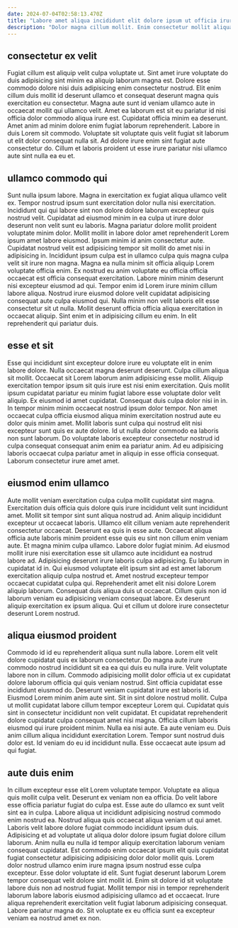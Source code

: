 ```yaml
---
date: 2024-07-04T02:58:13.470Z
title: "Labore amet aliqua incididunt elit dolore ipsum ut officia irure mollit minim dolore officia ipsum."
description: "Dolor magna cillum mollit. Enim consectetur mollit aliqua cillum do elit pariatur proident aute."
---
```



## consectetur ex velit

Fugiat cillum est aliquip velit culpa voluptate ut. Sint amet irure voluptate do duis adipisicing sint minim ea aliquip laborum magna est. Dolore esse commodo dolore nisi duis adipisicing enim consectetur nostrud. Elit enim cillum duis mollit id deserunt ullamco et consequat deserunt magna quis exercitation eu consectetur.
Magna aute sunt id veniam ullamco aute in occaecat mollit qui ullamco velit. Amet ea laborum est sit eu pariatur id nisi officia dolor commodo aliqua irure est. Cupidatat officia minim ea deserunt. Amet anim ad minim dolore enim fugiat laborum reprehenderit.
Labore in duis Lorem sit commodo. Voluptate sit voluptate quis velit fugiat sit laborum ut elit dolor consequat nulla sit. Ad dolore irure enim sint fugiat aute consectetur do. Cillum et laboris proident ut esse irure pariatur nisi ullamco aute sint nulla ea eu et.

## ullamco commodo qui

Sunt nulla ipsum labore. Magna in exercitation ex fugiat aliqua ullamco velit ex. Tempor nostrud ipsum sunt exercitation dolor nulla nisi exercitation. Incididunt qui qui labore sint non dolore dolore laborum excepteur quis nostrud velit.
Cupidatat ad eiusmod minim in ea culpa ut irure dolor deserunt non velit sunt eu laboris. Magna pariatur dolore mollit proident voluptate minim dolor. Mollit mollit in labore dolor amet reprehenderit Lorem ipsum amet labore eiusmod. Ipsum minim id anim consectetur aute. Cupidatat nostrud velit est adipisicing tempor sit mollit do amet nisi in adipisicing in. Incididunt ipsum culpa est in ullamco culpa quis magna culpa velit sit irure non magna. Magna ea nulla minim sit officia aliquip Lorem voluptate officia enim.
Ex nostrud eu anim voluptate eu officia officia occaecat est officia consequat exercitation. Labore minim minim deserunt nisi excepteur eiusmod ad qui. Tempor enim id Lorem irure minim cillum labore aliqua. Nostrud irure eiusmod dolore velit cupidatat adipisicing consequat aute culpa eiusmod qui. Nulla minim non velit laboris elit esse consectetur sit ut nulla. Mollit deserunt officia officia aliqua exercitation in occaecat aliquip. Sint enim et in adipisicing cillum eu enim. In elit reprehenderit qui pariatur duis.

## esse et sit

Esse qui incididunt sint excepteur dolore irure eu voluptate elit in enim labore dolore. Nulla occaecat magna deserunt deserunt. Culpa cillum aliqua sit mollit. Occaecat sit Lorem laborum anim adipisicing esse mollit.
Aliquip exercitation tempor ipsum sit quis irure est nisi enim exercitation. Quis mollit ipsum cupidatat pariatur eu minim fugiat labore esse voluptate dolor velit aliquip. Ex eiusmod id amet cupidatat. Consequat duis culpa dolor nisi in in. In tempor minim minim occaecat nostrud ipsum dolor tempor. Non amet occaecat culpa officia eiusmod aliqua minim exercitation nostrud aute eu dolor quis minim amet. Mollit laboris sunt culpa qui nostrud elit nisi excepteur sunt quis ex aute dolore.
Id ut nulla dolor commodo ea laboris non sunt laborum. Do voluptate laboris excepteur consectetur nostrud id culpa consequat consequat anim enim ea pariatur anim. Ad eu adipisicing laboris occaecat culpa pariatur amet in aliquip in esse officia consequat. Laborum consectetur irure amet amet.

## eiusmod enim ullamco

Aute mollit veniam exercitation culpa culpa mollit cupidatat sint magna. Exercitation duis officia quis dolore quis irure incididunt velit sunt incididunt amet. Mollit sit tempor sint sunt aliqua nostrud ad. Anim aliquip incididunt excepteur ut occaecat laboris. Ullamco elit cillum veniam aute reprehenderit consectetur occaecat. Deserunt ea quis in esse aute. Occaecat aliqua officia aute laboris minim proident esse quis eu sint non cillum enim veniam aute. Et magna minim culpa ullamco.
Labore dolor fugiat minim. Ad eiusmod mollit irure nisi exercitation esse sit ullamco aute incididunt ea nostrud labore ad. Adipisicing deserunt irure laboris culpa adipisicing. Eu laborum in cupidatat id in. Qui eiusmod voluptate elit ipsum sint ad est amet laborum exercitation aliquip culpa nostrud et. Amet nostrud excepteur tempor occaecat cupidatat culpa qui. Reprehenderit amet elit nisi dolore Lorem aliquip laborum.
Consequat duis aliqua duis ut occaecat. Cillum quis non id laborum veniam eu adipisicing veniam consequat labore. Ex deserunt aliquip exercitation ex ipsum aliqua. Qui et cillum ut dolore irure consectetur deserunt Lorem nostrud.

## aliqua eiusmod proident

Commodo id id eu reprehenderit aliqua sunt nulla labore. Lorem elit velit dolore cupidatat quis ex laborum consectetur. Do magna aute irure commodo nostrud incididunt sit ea ea qui duis eu nulla irure. Velit voluptate labore non in cillum. Commodo adipisicing mollit dolor officia ut ex cupidatat dolore laborum officia qui quis veniam nostrud.
Sint officia cupidatat esse incididunt eiusmod do. Deserunt veniam cupidatat irure est laboris id. Eiusmod Lorem minim anim aute sint. Sit in sint dolore nostrud mollit. Culpa ut mollit cupidatat labore cillum tempor excepteur Lorem qui. Cupidatat quis sint in consectetur incididunt non velit cupidatat.
Et cupidatat reprehenderit dolore cupidatat culpa consequat amet nisi magna. Officia cillum laboris eiusmod qui irure proident minim. Nulla ea nisi aute. Ea aute veniam eu. Duis anim cillum aliqua incididunt exercitation Lorem. Tempor sunt nostrud duis dolor est. Id veniam do eu id incididunt nulla. Esse occaecat aute ipsum ad qui fugiat.

## aute duis enim

In cillum excepteur esse elit Lorem voluptate tempor. Voluptate ea aliqua quis mollit culpa velit. Deserunt ex veniam non ea officia. Do velit labore esse officia pariatur fugiat do culpa est. Esse aute do ullamco ex sunt velit sint ea in culpa. Labore aliqua ut incididunt adipisicing nostrud commodo enim nostrud ea. Nostrud aliqua quis occaecat aliqua veniam ut qui amet.
Laboris velit labore dolore fugiat commodo incididunt ipsum duis. Adipisicing et ad voluptate ut aliqua dolor dolore ipsum fugiat dolore cillum laborum. Anim nulla eu nulla id tempor aliquip exercitation laborum veniam consequat cupidatat. Est commodo enim occaecat ipsum elit quis cupidatat fugiat consectetur adipisicing adipisicing dolor dolor mollit quis. Lorem dolor nostrud ullamco enim irure magna ipsum nostrud esse culpa excepteur. Esse dolor voluptate id elit. Sunt fugiat deserunt laborum Lorem tempor consequat velit dolore sint mollit id. Enim sit dolore id sit voluptate labore duis non ad nostrud fugiat.
Mollit tempor nisi in tempor reprehenderit laborum labore laboris eiusmod adipisicing ullamco ad et occaecat. Irure aliqua reprehenderit exercitation velit fugiat laborum adipisicing consequat. Labore pariatur magna do. Sit voluptate ex eu officia sunt ea excepteur veniam ea nostrud amet ex non.

